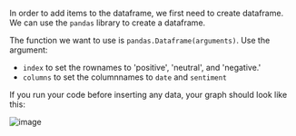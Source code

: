 <!--title={Generating tweets for produce_dataframe()}-->

<!--concepts={dataframes.mdx}-->

In order to add items to the dataframe, we first need to create dataframe. We can use the `pandas` library to create a dataframe. 

The function we want to use is `pandas.Dataframe(arguments)`. Use the argument: 

* `index` to set the rownames to 'positive', 'neutral', and 'negative.'
* `columns` to set the columnnames to `date` and `sentiment`



If you run your code before inserting any data, your graph should look like this: 

![image]()

